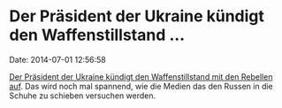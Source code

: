 Der Präsident der Ukraine kündigt den Waffenstillstand \...
===========================================================

Date: 2014-07-01 12:56:58

[Der Präsident der Ukraine kündigt den Waffenstillstand mit den Rebellen
auf](http://www.bbc.co.uk/news/world-europe-28101812#TWEET1172054). Das
wird noch mal spannend, wie die Medien das den Russen in die Schuhe zu
schieben versuchen werden.
